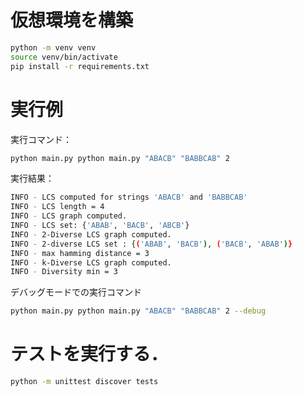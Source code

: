 # 仮想環境を構築

```bash
python -m venv venv
source venv/bin/activate
pip install -r requirements.txt
```

# 実行例
実行コマンド：
```bash
python main.py python main.py "ABACB" "BABBCAB" 2
```
実行結果：
```bash
INFO - LCS computed for strings 'ABACB' and 'BABBCAB'
INFO - LCS length = 4
INFO - LCS graph computed.
INFO - LCS set: {'ABAB', 'BACB', 'ABCB'}
INFO - 2-Diverse LCS graph computed.
INFO - 2-diverse LCS set : {('ABAB', 'BACB'), ('BACB', 'ABAB')}
INFO - max hamming distance = 3
INFO - k-Diverse LCS graph computed.
INFO - Diversity min = 3
```
デバッグモードでの実行コマンド
```bash
python main.py python main.py "ABACB" "BABBCAB" 2 --debug
```

# テストを実行する．

```bash
python -m unittest discover tests
```
